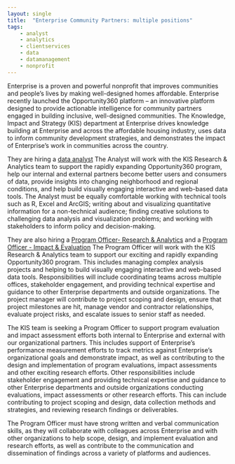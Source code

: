 ```yaml
---
layout: single
title:  "Enterprise Community Partners: multiple positions"
tags: 
    - analyst
    - analytics
    - clientservices
    - data
    - datamanagement
    - nonprofit
---
```


Enterprise is a proven and powerful nonprofit that improves communities and people’s lives by making well-designed homes affordable.  Enterprise recently launched the Opportunity360 platform – an innovative platform designed to provide actionable intelligence for community partners engaged in building inclusive, well-designed communities.  The Knowledge, Impact and Strategy (KIS) department at Enterprise drives knowledge building at Enterprise and across the affordable housing industry, uses data to inform community development strategies, and demonstrates the impact of Enterprise’s work in communities across the country.  

They are hiring a [data analyst](https://careers.enterprisecommunity.com/Careers.aspx?adata=EPsHxpCzQiEoq%2bAg1zNbC%2fFWkcTyEaS1MCtZ53WO%2bk%2bL7K5iFBI5fyrVqYlCb4E4ZWFodXqVbGR5W%2bOrM4HEIggrReC8ub8la%2biu2%2fTtFGgjCEE3dQ643%2bwD5N1fZulCaKAv65HJttbj8Ayh%2bnyj5dDKdFBvMQu%2b55l%2fzV3NJRQ1PY38377Dbf7LdlikXBT2gCYhaFX7bbp3tRK3ynezQno%3d)
 The Analyst will work with the KIS Research & Analytics team to support the rapidly expanding Opportunity360 program, help our internal and external partners become better users and consumers of data, provide insights into changing neighborhood and regional conditions, and help build visually engaging interactive and web-based data tools. The Analyst must be equally comfortable working with technical tools such as R, Excel and ArcGIS; writing about and visualizing quantitative information for a non-technical audience; finding creative solutions to challenging data analysis and visualization problems; and working with stakeholders to inform policy and decision-making.
 
 They are also hiring a [Program Officer- Research & Analytics](https://careers.enterprisecommunity.com/Careers.aspx?adata=EPHJcjnRFuMhFqXDOrBo3E72Qs8dHPQ%2bmQaH6qfwWaBIxJuKXCwUAMxUk6z%2biAVHJS7%2bEq9k1F92zAunhxQ4KJCk15%2f%2bhfEl3LESLrWrWqDvQwmj%2f86tnLvg86hf9rRmW0ihS938qYOlk5A%2fQ0zesJeEex3bqZ%2f8aI0VItv4Wa3eH0%2fGBG5kWFh2G3YuIdIA%2b%2frMfYHsaF8Q5hRzCF8j%2blQ%3d) and a [Program Officer - Impact & Evaluation](https://careers.enterprisecommunity.com/Careers.aspx?adata=EB5zKSgp3N%2f7bhVTFHqPkCjwTtxcuPwReIa1ewGuvVLhZIKrlbJdZt%2fQ%2fgJCq7jOjL9u1TMnWseCrg4%2fFkm9ica6n3OHl76AhpdlXzSZp%2bBhv%2fVt3Vt%2bNfcsol%2btoYS%2b6jx6hPgcPpeC0Zvuk7LfAD7a9CjZJIg9iLNbqi1tOZ4CPStpv2YVDN%2bnmwe8sRdnuoGlOuVkqQSJUSqm2If%2bjWg%3d)
 The Program Officer will work with the KIS Research & Analytics team to support our exciting and rapidly expanding Opportunity360 program. This includes managing complex analysis projects and helping to build visually engaging interactive and web-based data tools. Responsibilities will include coordinating teams across multiple offices, stakeholder engagement, and providing technical expertise and guidance to other Enterprise departments and outside organizations. The project manager will contribute to project scoping and design, ensure that project milestones are hit, manage vendor and contractor relationships, evaluate project risks, and escalate issues to senior staff as needed.
 
 The KIS team is seeking a Program Officer to support program evaluation and impact assessment efforts both internal to Enterprise and external with our organizational partners. This includes support of Enterprise’s performance measurement efforts to track metrics against Enterprise’s organizational goals and demonstrate impact, as well as contributing to the design and implementation of program evaluations, impact assessments and other exciting research efforts. Other responsibilities include stakeholder engagement and providing technical expertise and guidance to other Enterprise departments and outside organizations conducting evaluations, impact assessments or other research efforts. This can include contributing to project scoping and design, data collection methods and strategies, and reviewing research findings or deliverables.

The Program Officer must have strong written and verbal communication skills, as they will collaborate with colleagues across Enterprise and with other organizations to help scope, design, and implement evaluation and research efforts, as well as contribute to the communication and dissemination of findings across a variety of platforms and audiences. 


